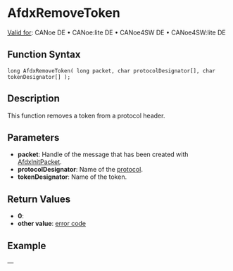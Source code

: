 # AfdxRemoveToken

[Valid for](../../../Shared/FeatureAvailability.md): CANoe DE • CANoe:lite DE • CANoe4SW DE • CANoe4SW:lite DE

## Function Syntax

```plaintext
long AfdxRemoveToken( long packet, char protocolDesignator[], char tokenDesignator[] );
```

## Description

This function removes a token from a protocol header.

## Parameters

- **packet**: Handle of the message that has been created with [AfdxInitPacket](CAPLfunctionAfdxInitPacket.md).
- **protocolDesignator**: Name of the [protocol](../../../CANoeCANalyzer/AFDX/protocols/afdxProtocolsIntro.md).
- **tokenDesignator**: Name of the token.

## Return Values

- **0**:
- **other value**: [error code](../CAPLfunctionsAFDXErrorCodes.md)

## Example

—
